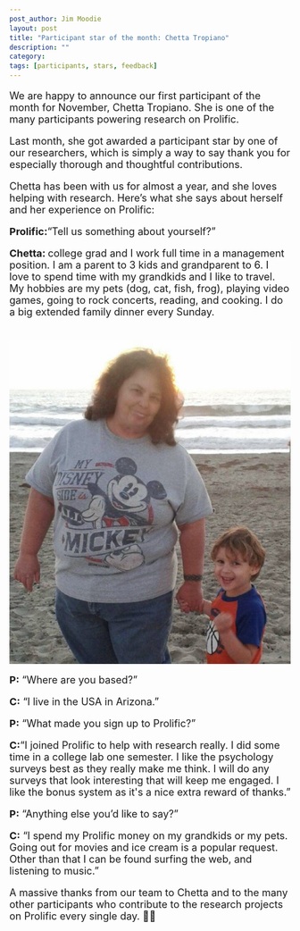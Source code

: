 ```yaml
---
post_author: Jim Moodie
layout: post
title: "Participant star of the month: Chetta Tropiano"
description: ""
category: 
tags: [participants, stars, feedback]
---
```

<p></p>

<font size="+1">
<p>
We are happy to announce our first participant of the month for November, Chetta Tropiano. She is one of the many participants powering research on Prolific. 
<p>
Last month, she got awarded a participant star by one of our researchers, which is simply a way to say thank you for especially thorough and thoughtful contributions. 
<p>


<p>
Chetta has been with us for almost a year, and she loves helping with research. Here’s what she says about herself and her experience on Prolific:
<p>

<b>Prolific:</b>“Tell us something about yourself?”
<p>
<b>Chetta: </b> college grad and I work full time in a management position. I am a parent to 3 kids and grandparent to 6. I love to spend time with my grandkids and I like to travel. My hobbies are my pets (dog, cat, fish, frog), playing video games, going to rock concerts, reading, and cooking. I do a big extended family dinner every Sunday.

<div class="row">
	<div class="col-md-12">
 		<img class="img-responsive col-md-14" style="display: block;margin-left: auto;margin-right: auto;margin-top:40px;margin-bottom:15px;" src="/assets/img/chetta.png">
	 </div>
</div>

<p>
<b>P:</b> “Where are you based?”
<p>
<b>C:</b> “I live in the USA in Arizona.”
<p>
<b>P:</b>  “What made you sign up to Prolific?”
<p>
<b>C:</b>“I joined Prolific to help with research really. I did some time in a college lab one semester. I like the psychology surveys best as they really make me think. I will do any surveys that look interesting that will keep me engaged. I like the bonus system as it's a nice extra reward of thanks.”
<p>
<b>P:</b>  “Anything else you’d like to say?”
<p>
<b>C:</b> “I spend my Prolific money on my grandkids or my pets. Going out for movies and ice cream is a popular request. Other than that I can be found surfing the web, and listening to music.”

<p>

A massive thanks from our team to Chetta and to the many other participants who contribute to the research projects on Prolific every single day. 🙂🙌 

